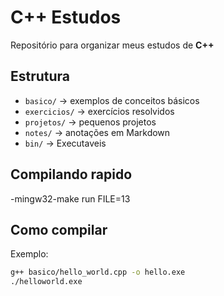 # C++ Estudos

Repositório para organizar meus estudos de **C++** 
## Estrutura
- `basico/` → exemplos de conceitos básicos  
- `exercicios/` → exercícios resolvidos  
- `projetos/` → pequenos projetos  
- `notes/` → anotações em Markdown  
- `bin/` → Executaveis
## Compilando rapido
-mingw32-make run FILE=13

## Como compilar
Exemplo:
```bash
g++ basico/hello_world.cpp -o hello.exe
./helloworld.exe


